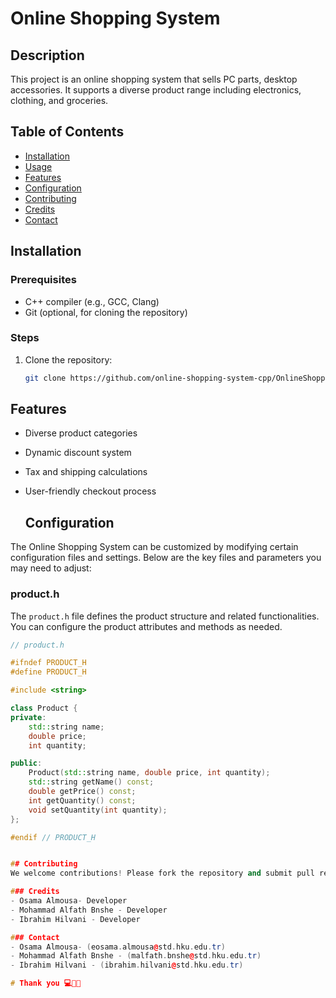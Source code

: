 
# Online Shopping System

## Description
This project is an online shopping system that sells PC parts, desktop accessories. It supports a diverse product range including electronics, clothing, and groceries.

## Table of Contents
- [Installation](#installation)
- [Usage](#usage)
- [Features](#features)
- [Configuration](#configuration)
- [Contributing](#contributing)
- [Credits](#credits)
- [Contact](#contact)

## Installation
### Prerequisites
- C++ compiler (e.g., GCC, Clang)
- Git (optional, for cloning the repository)

### Steps
1. Clone the repository:
   ```bash
   git clone https://github.com/online-shopping-system-cpp/OnlineShoppingSystem

## Features
- Diverse product categories
- Dynamic discount system
- Tax and shipping calculations
- User-friendly checkout process

  ## Configuration

The Online Shopping System can be customized by modifying certain configuration files and settings. Below are the key files and parameters you may need to adjust:

### product.h
The `product.h` file defines the product structure and related functionalities. You can configure the product attributes and methods as needed.

```cpp
// product.h

#ifndef PRODUCT_H
#define PRODUCT_H

#include <string>

class Product {
private:
    std::string name;
    double price;
    int quantity;

public:
    Product(std::string name, double price, int quantity);
    std::string getName() const;
    double getPrice() const;
    int getQuantity() const;
    void setQuantity(int quantity);
};

#endif // PRODUCT_H


## Contributing
We welcome contributions! Please fork the repository and submit pull requests. Follow the contributing guidelines provided in CONTRIBUTING.md.

### Credits
- Osama Almousa- Developer
- Mohammad Alfath Bnshe - Developer
- Ibrahim Hilvani - Developer

### Contact
- Osama Almousa- (eosama.almousa@std.hku.edu.tr)
- Mohammad Alfath Bnshe - (malfath.bnshe@std.hku.edu.tr)
- Ibrahim Hilvani - (ibrahim.hilvani@std.hku.edu.tr)

# Thank you 💻🤗🛒
